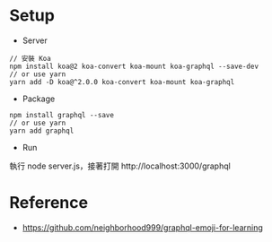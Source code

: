 # Setup

- Server

```
// 安裝 Koa
npm install koa@2 koa-convert koa-mount koa-graphql --save-dev
// or use yarn
yarn add -D koa@^2.0.0 koa-convert koa-mount koa-graphql
```

- Package

```
npm install graphql --save
// or use yarn
yarn add graphql
```
- Run

執行 node server.js，接著打開 http://localhost:3000/graphql


# Reference
 - https://github.com/neighborhood999/graphql-emoji-for-learning

